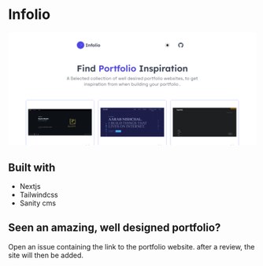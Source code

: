 # Infolio

![App Image](public/assets/appScreenShot.png)

## Built with

- Nextjs
- Tailwindcss
- Sanity cms

## Seen an amazing, well designed portfolio?

Open an issue containing the link to the portfolio website. after a review, the site will then be added.
